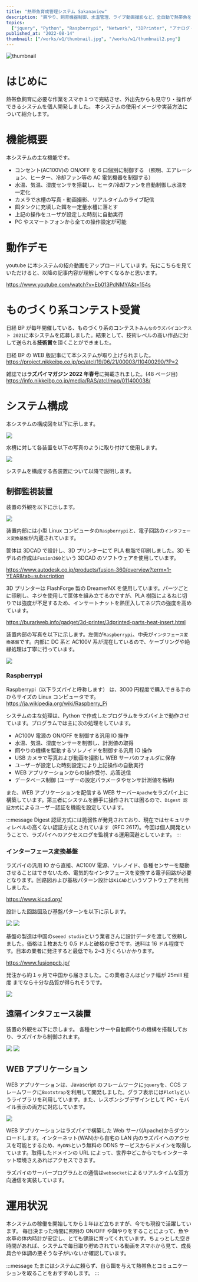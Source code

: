 ```yaml
---
title: "熱帯魚育成管理システム Sakanaview"
description: "餌やり、飼育機器制御、水温管理、ライブ動画撮影など、全自動で熱帯魚をお世話します。\n インターネット経由でPCやスマートフォン等からも操作・見守りでき外出時も安心です。"
topics:
  ["jquery", "Python", "Raspberrypi", "Network", "3DPrinter", "アナログ・デジタル回路"]
published_at: "2022-08-14"
thumbnail: ["/works/w1/thumbnail.jpg", "/works/w1/thumbnail2.png"]
---
```


![thumbnail](/works/w1/thumbnail.jpg)

# はじめに

熱帯魚飼育に必要な作業をスマホ１つで完結させ、外出先からも見守り・操作ができるシステムを個人開発しました。
本システムの使用イメージや実装方法について紹介します。

# 機能概要

本システムの主な機能です。

- コンセント(AC100V)の ON/OFF を 6 口個別に制御する
  （照明、エアレーション、ヒーター、冷却ファン等の AC 電気機器を制御する）
- 水温、気温、湿度センサを搭載し、ヒータ/冷却ファンを自動制御し水温を一定化
- カメラで水槽の写真・動画撮影、リアルタイムのライブ配信
- 餌タンクに充填した餌を一定量水槽に落とす
- 上記の操作をユーザが設定した時刻に自動実行
- PC やスマートフォンから全ての操作設定が可能

# 動作デモ

youtube に本システムの紹介動画をアップロードしています。先にこちらを見ていただけると、以降の記事内容が理解しやすくなるかと思います。

https://www.youtube.com/watch?v=Eb013PdNMYA&t=154s

# ものづくり系コンテスト受賞

日経 BP が毎年開催している、ものづくり系のコンテスト`みんなのラズパイコンテスト 2021`に本システムを応募しました。結果として、技術レベルの高い作品に対して送られる**技術賞**を頂くことができました。

日経 BP の WEB 版記事にて本システムが取り上げられました。
https://project.nikkeibp.co.jp/pc/atcl/19/06/21/00003/110400290/?P=2

雑誌では**ラズパイマガジン 2022 年春号**に掲載されました。(48 ページ目)
https://info.nikkeibp.co.jp/media/RAS/atcl/mag/011400038/

# システム構成

本システムの構成図を以下に示します。

![](/works/w1/system.png)

水槽に対して各装置を以下の写真のように取り付けて使用します。

![](/works/w1/torituke.png)

システムを構成する各装置について以降で説明します。

## 制御監視装置

装置の外観を以下に示します。

![](/works/w1/lc.png)

装置内部には小型 Linux コンピュータの`Raspberrypi`と、電子回路の`インタフェース変換基盤`が内蔵されています。

筐体は 3DCAD で設計し、3D プリンターにて PLA 樹脂で印刷しました。3D モデルの作成は`Fusion360`という 3DCAD のソフトウェアを使用しています。

https://www.autodesk.co.jp/products/fusion-360/overview?term=1-YEAR&tab=subscription

3D プリンターは FlashForge 製の DreamerNX を使用しています。パーツごとに印刷し、ネジを使用して筐体を組み立てるのですが、PLA 樹脂によるねじ切りでは強度が不足するため、インサートナットを熱圧入してネジ穴の強度を高めています。

https://burariweb.info/gadget/3d-printer/3dprinted-parts-heat-insert.html

装置内部の写真を以下に示します。左側が`Raspberrypi`、中央が`インタフェース変換基盤`です。内部に DC 系と AC100V 系が混在しているので、ケーブリングや絶縁処理は丁寧に行っています。

![](/works/w1/lc_internal.jpeg)

### Raspberrypi

Raspberrypi（以下ラズパイと呼称します） は、3000 円程度で購入できる手のひらサイズの Linux コンピュータです。
https://ja.wikipedia.org/wiki/Raspberry_Pi

システムの主な処理は、Python で作成したプログラムをラズパイ上で動作させています。プログラムでは主に次の処理をしています。

- AC100V 電源の ON/OFF を制御する汎用 IO 操作
- 水温、気温、湿度センサーを制御し、計測値の取得
- 餌やりの機構を駆動するソレノイドを制御する汎用 IO 操作
- USB カメラで写真および動画を撮影し WEB サーバのフォルダに保存
- ユーザーが設定した時刻設定により上記操作の自動実行
- WEB アプリケーションからの操作受付、応答送信
- データベース制御 (ユーザーの設定パラメータやセンサ計測値を格納)

また、WEB アプリケーションを配信する WEB サーバー`Apache`をラズパイ上に構築しています。第三者にシステムを勝手に操作されては困るので、`Digest 認証方式`によるユーザー認証を機能を設定しています。

:::message
Digest 認証方式には脆弱性が発見されており、現在ではセキュリティレベルの高くない認証方式とされています（RFC 2617)。今回は個人開発ということで、ラズパイへのアクセスログを監視する運用回避としています。
:::

### インターフェース変換基盤

ラズパイの汎用 IO から直接、AC100V 電源、ソレノイド、各種センサーを駆動させることはできないため、電気的なインタフェースを変換する電子回路が必要となります。回路図および基板パターン設計は`KiCAD`というソフトウェアを利用しました。

https://www.kicad.org/

設計した回路図及び基盤パターンを以下に示します。

![](/works/w1/circuit_local.png)
![](/works/w1/pcb_local.png)

基盤の製造は中国の`seeed studio`という業者さんに設計データを渡して依頼しました。価格は１枚あたり 0.5 ドルと破格の安さです。送料は 16 ドル程度です。日本の業者に発注すると最低でも 2~3 万くらいかかります。

https://www.fusionpcb.jp/

発注から約１ヶ月で中国から届きました。この業者さんはピッチ幅が 25mill 程度 までなら十分な品質が得られそうです。

![](/works/w1/pcb.jpg)

## 遠隔インタフェース装置

装置の外観を以下に示します。
各種センサーや自動餌やりの機構を搭載しており、ラズパイから制御されます。

![](/works/w1/rif_front.png)
![](/works/w1/rif_back.png)

## WEB アプリケーション

WEB アプリケーションは、Javascript のフレームワークに`jquery`を、CCS フレームワークに`Bootstrap`を利用して開発しました。グラフ表示には`Plotly`というライブラリを利用しています。また、レスポンシブデザインとして PC・モバイル表示の両方に対応しています。

![](/works/w1/responsive.png)

WEB アプリケーションはラズパイで構築した Web サーバ(Apache)からダウンロードします。インターネット(WAN)から自宅の LAN 内のラズパイへのアクセスを可能とするため、`MyDNS`という無料の DDNS サービスからドメインを取得しています。取得したドメインの URL によって、世界中どこからでもインターネット環境さえあればアクセスできます。

ラズパイのサーバープログラムとの通信は`websocket`によるリアルタイムな双方向通信を実装しています。

# 運用状況

本システムの稼働を開始してから１年ほど立ちますが、今でも現役で活躍しています。
毎日決まった時間に照明の ON/OFF や餌やりをすることによって、魚や水草の体内時計が安定し、とても健康に育ってくれています。ちょっとした空き時間があれば、システムで毎日取り貯めされている動画をスマホから見て、成長具合や体調の悪そうな子がいないか確認しています。

:::message
たまにはシステムに頼らず、自ら餌を与えて熱帯魚とコミュニケーションを取ることをおすすめします。
:::
